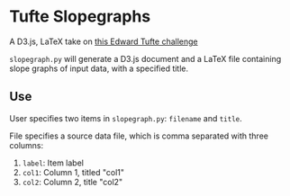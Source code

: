Tufte Slopegraphs
=================

A D3.js, LaTeX take on [this Edward Tufte challenge](http://www.edwardtufte.com/bboard/q-and-a-fetch-msg?msg_id=0003nk)

`slopegraph.py` will generate a D3.js document and a LaTeX file containing slope graphs of input data, with a specified title.

Use
---
User specifies two items in `slopegraph.py`: `filename` and `title`.

File specifies a source data file, which is comma separated with three columns:

1. `label`: Item label
2. `col1`: Column 1, titled "col1"
3. `col2`: Column 2, title "col2"
